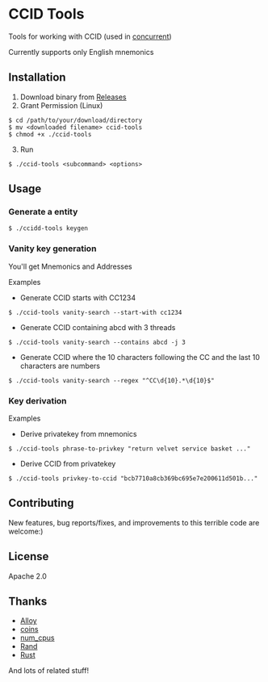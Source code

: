 # CCID Tools

Tools for working with CCID (used in [concurrent](https://github.com/totegamma/concurrent))

Currently supports only English mnemonics

## Installation

1. Download binary from [Releases](https://github.com/7ka-Hiira/ccid-tools/releases/latest)
2. Grant Permission (Linux)
```
$ cd /path/to/your/download/directory
$ mv <downloaded filename> ccid-tools
$ chmod +x ./ccid-tools
```
3. Run
```
$ ./ccid-tools <subcommand> <options>
```

## Usage

### Generate a entity
```
$ ./ccidd-tools keygen
```

### Vanity key generation
You'll get Mnemonics and Addresses

Examples

- Generate CCID starts with CC1234
```
$ ./ccid-tools vanity-search --start-with cc1234
```

- Generate CCID containing abcd with 3 threads
```
$ ./ccid-tools vanity-search --contains abcd -j 3
```

- Generate CCID where the 10 characters following the CC and the last 10 characters are numbers
```
$ ./ccid-tools vanity-search --regex "^CC\d{10}.*\d{10}$"
```

### Key derivation

Examples

- Derive privatekey from mnemonics
```
$ ./ccid-tools phrase-to-privkey "return velvet service basket ..."
```
- Derive CCID from privatekey
```
$ ./ccid-tools privkey-to-ccid "bcb7710a8cb369bc695e7e200611d501b..."
```

## Contributing

New features, bug reports/fixes, and improvements to this terrible code are welcome:)

## License

Apache 2.0

## Thanks

- [Alloy](https://github.com/alloy-rs/alloy/)
- [coins](https://github.com/summa-tx/coins)
- [num_cpus](https://github.com/seanmonstar/num_cpus)
- [Rand](https://github.com/rust-random/rand)
- [Rust](https://github.com/rust-lang)

And lots of related stuff!
